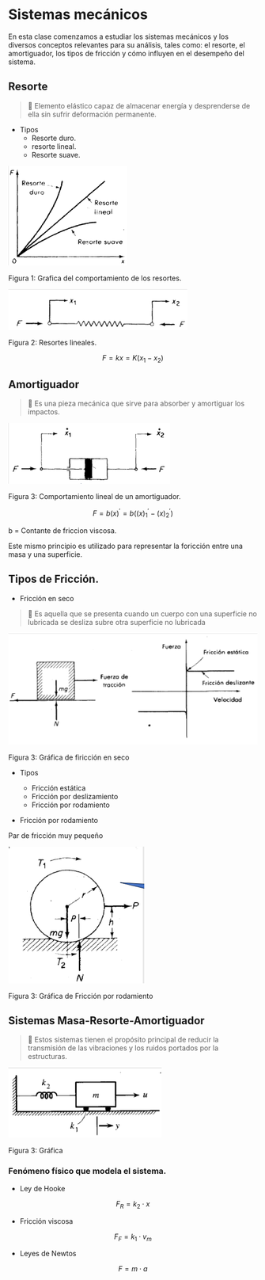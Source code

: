 # Sistemas mecánicos
En esta clase comenzamos a estudiar los sistemas mecánicos y los diversos conceptos relevantes para su análisis, tales como: el resorte, el amortiguador, los tipos de fricción y cómo influyen en el desempeño del sistema.

## Resorte

> 🔑 Elemento elástico capaz de almacenar energía y desprenderse de ella sin sufrir deformación permanente.
- Tipos
    - Resorte duro.
    - resorte lineal.
    - Resorte suave.
 
![Sistema](https://github.com/Santi24Garcia/APUNTES/blob/main/IMAGENES/TiposResorte.png)

Figura 1: Grafica del comportamiento de los resortes.

![Sistema](https://github.com/Santi24Garcia/APUNTES/blob/main/IMAGENES/ResorteLinea.png)

Figura 2: Resortes lineales.

$$F=kx=K\left(x_1-x_2\right)$$

## Amortiguador

> 🔑 Es una pieza mecánica que sirve para absorber y amortiguar los impactos.

![Sistema](https://github.com/Santi24Garcia/APUNTES/blob/main/IMAGENES/AmortiguadorLineal.png)

Figura 3: Comportamiento lineal de un amortiguador.

$$F=b\left(x\right)^{'}=b\left(\left(x\right)^{'}_1-\left(x\right)^{'}_2\right)$$

b = Contante de friccion viscosa.

Este mismo principio es utilizado para representar la foricción entre una masa y una superficie.

## Tipos de Fricción.

- Fricción en seco

> 🔑 Es aquella que se presenta cuando un cuerpo con una superficie no lubricada se desliza subre otra superficie no lubricada

![Sistema](https://github.com/Santi24Garcia/APUNTES/blob/main/IMAGENES/FriccionSeco.png)

Figura 3: Gráfica de firicción en seco

- Tipos
    - Fricción estática
    - Fricción por deslizamiento
    - Fricción por rodamiento

- Fricción por rodamiento

Par de fricción muy pequeño

![Sistema](https://github.com/Santi24Garcia/APUNTES/blob/main/IMAGENES/FriccionRodamiento.png)

Figura 3:  Gráfica de Fricción por rodamiento

## Sistemas Masa-Resorte-Amortiguador

> 🔑 Estos sistemas tienen el propósito principal de reducir la transmisión de las vibraciones y los ruidos portados por la estructuras.

![Sistema](https://github.com/Santi24Garcia/APUNTES/blob/main/IMAGENES/MRA.png)

Figura 3: Gráfica

### Fenómeno físico que modela el sistema.

- Ley de Hooke

$$F_R=k_2\cdot x$$

- Fricción viscosa

$$F_F=k_1\cdot v_m$$

- Leyes de Newtos

$$F=m\cdot a$$

